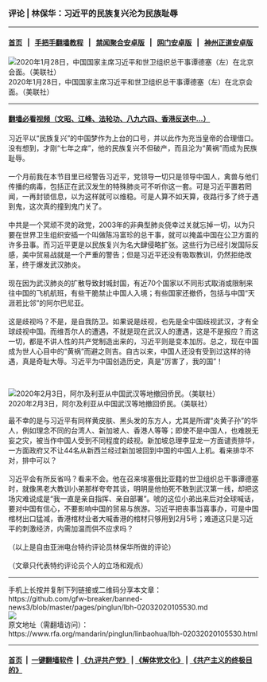 ### 评论 | 林保华：习近平的民族复兴沦为民族耻辱
------------------------

#### [首页](https://github.com/gfw-breaker/banned-news3/blob/master/README.md) &nbsp;&nbsp;|&nbsp;&nbsp; [手把手翻墙教程](https://github.com/gfw-breaker/guides/wiki) &nbsp;&nbsp;|&nbsp;&nbsp; [禁闻聚合安卓版](https://github.com/gfw-breaker/bn-android) &nbsp;&nbsp;|&nbsp;&nbsp; [网门安卓版](https://github.com/oGate2/oGate) &nbsp;&nbsp;|&nbsp;&nbsp; [神州正道安卓版](https://github.com/SzzdOgate/update) 



<div id="headerimg">
 <img alt="2020年1月28日，中国国家主席习近平和世卫组织总干事谭德塞（左）在北京会面。（美联社）" src="https://www.rfa.org/mandarin/pinglun/linbaohua/lbh-02032020105530.html/1/@@images/c26c1b4b-1816-4cd8-98c9-958fe8511075.jpeg" title="2020年1月28日，中国国家主席习近平和世卫组织总干事谭德塞（左）在北京会面。（美联社）"/>
 <div id="headerimgcontents">
  <div id="headerimgcaption">
   <span>
    2020年1月28日，中国国家主席习近平和世卫组织总干事谭德塞（左）在北京会面。（美联社）
   </span>
   <!-- zoomattribute -->
  </div>
  <!-- headerimgcaption -->
 </div>
 <!-- headerimagecontents -->
</div>

<hr/>


#### [翻墙必看视频（文昭、江峰、法轮功、八九六四、香港反送中...）](http://167.172.214.107/home.html)

<div id="storytext">
 <div>
  <div class="slot_header">
  </div>
 </div>
 <p>
  习近平以“民族复兴”的中国梦作为上台的口号，并以此作为充当皇帝的合理借口。没有想到，才刚“七年之痒”，他的民族复兴不但破产，而且沦为“黄祸”而成为民族耻辱。
  <br/>
  <br/>
  一个月前我在本节目里已经警告习近平，党领导一切只是领导中国人，禽兽与他们传播的病毒，包括正在武汉发生的特殊肺炎可不听你这一套。可是习近平置若罔闻，一再封锁信息，以为这样就可以维稳。可是人算不如天算，夜路行多了终于遇到鬼，这次真的撞到鬼门关了。
  <br/>
  <br/>
  中共是一个冥顽不灵的政党，2003年的非典型肺炎侥幸过关就忘掉一切，以为只要在世界卫生组织安插一个叫做陈冯富珍的总干事，就可以掩盖中国在公卫方面的许多丑事。而习近平更是以民族复兴为名大肆侵略扩张。这些行为已经引发国际反感，美中贸易战就是一个严重的警告；但是习近平还没有吸取教训，仍然拒绝改革，终于爆发武汉肺炎。
  <br/>
  <br/>
  现在因为武汉肺炎的扩散导致封城封国，有近70个国家以不同形式取消或限制来往中国的飞机航班，有些干脆禁止中国人入境；有些国家还撤侨，包括与中国“天涯若比邻”的阿尔巴尼亚。
  <br/>
  <br/>
  这是歧视吗？不是，是自我防卫。如果说是歧视，也先是全中国歧视武汉，才有全球歧视中国。而维吾尔人的遭遇，不就是现在武汉人的遭遇，这是不是报应？而这一切，都是不讲人性的共产党制造出来的，习近平则是变本加厉。总之，现在中国成为世人心目中的“黄祸”而避之则吉。自古以来，中国人还没有受到过这样的待遇，真是奇耻大辱。习近平为中国创造历史，真是“厉害了，我的国”！
 </p>
 <p>
  <br/>
  <div class="image-inline captioned" style="width:1896px;">
   <div style="width:1896px;">
    <img alt="2020年2月3日，阿尔及利亚从中国武汉等地撤回侨民。（美联社）" src="https://www.rfa.org/mandarin/pinglun/linbaohua/lbh-02032020105530.html/AP_20034508371627.jpg" title="2020年2月3日，阿尔及利亚从中国武汉等地撤回侨民。（美联社）"/>
   </div>
   <div class="image-caption">
    <span style="width:1896px;">
     2020年2月3日，阿尔及利亚从中国武汉等地撤回侨民。（美联社）
    </span>
    <span class="copyright">
    </span>
   </div>
  </div>
 </p>
 <p>
  最不幸的是与习近平有同样黄皮肤、黑头发的东方人，尤其是所谓“炎黄子孙”的华人，例如理念不同的台湾人、新加坡人、香港人等等；即使不是中国人，也难脱无妄之灾，被当作中国人受到不同程度的歧视。新加坡总理李显龙一方面谴责排华，一方面政府又不让44名从新西兰经过新加坡回到中国的中国人上机。看来排华不对，排中可以？
  <br/>
  <br/>
  习近平会有所反省吗？看来不会。他在召来埃塞俄比亚籍的世卫组织总干事谭德塞时，就像黑老大教训小弟那样夸夸其谈，明明是他怕死不敢到武汉第一线，却把这场灾难说成是“我一直是亲自指挥、亲自部署”。唬的这位小弟出来后对全球喊话，要对中国有信心，不要影响中国的贸易与旅游。习近平把丧事当喜事办，可是中国棺材出口猛减，香港棺材业者大喊香港的棺材只够用到2月5号；难道这只是习近平的刺激经济，内需加温而供不应求吗？
  <br/>
  <br/>
  （以上是自由亚洲电台特约评论员林保华所做的评论）
  <br/>
  <br/>
  （文章只代表特约评论员个人的立场和观点）
 </p>
</div>

<hr/>
手机上长按并复制下列链接或二维码分享本文章：<br/>
https://github.com/gfw-breaker/banned-news3/blob/master/pages/pinglun/lbh-02032020105530.md <br/>
<a href='https://github.com/gfw-breaker/banned-news3/blob/master/pages/pinglun/lbh-02032020105530.md'><img src='https://github.com/gfw-breaker/banned-news3/blob/master/pages/pinglun/lbh-02032020105530.md.png'/></a> <br/>
原文地址（需翻墙访问）：https://www.rfa.org/mandarin/pinglun/linbaohua/lbh-02032020105530.html


------------------------
#### [首页](https://github.com/gfw-breaker/banned-news3/blob/master/README.md) &nbsp;|&nbsp; [一键翻墙软件](https://github.com/gfw-breaker/nogfw/blob/master/README.md) &nbsp;| [《九评共产党》](https://github.com/gfw-breaker/9ping.md/blob/master/README.md#九评之一评共产党是什么) | [《解体党文化》](https://github.com/gfw-breaker/jtdwh.md/blob/master/README.md) | [《共产主义的终极目的》](https://github.com/gfw-breaker/gczydzjmd.md/blob/master/README.md)


<img src='http://gfw-breaker.win/banned-news3/pages/pinglun/lbh-02032020105530.md' width='0px' height='0px'/>